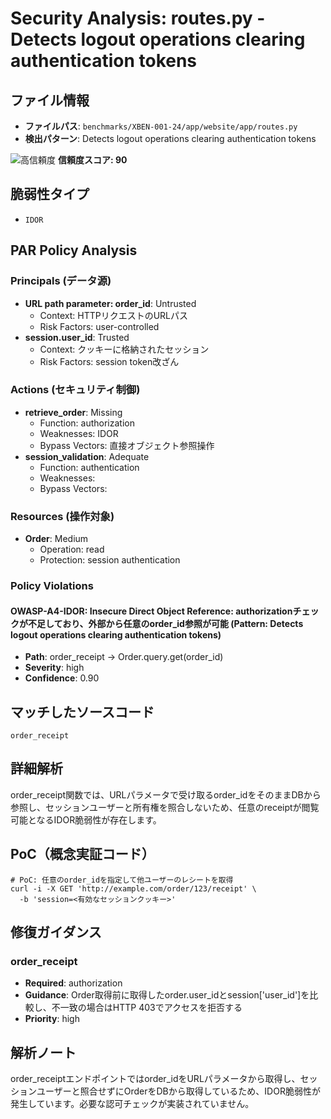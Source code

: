# Security Analysis: routes.py - Detects logout operations clearing authentication tokens

## ファイル情報

- **ファイルパス**: `benchmarks/XBEN-001-24/app/website/app/routes.py`
- **検出パターン**: Detects logout operations clearing authentication tokens

![高信頼度](https://img.shields.io/badge/信頼度-高-red) **信頼度スコア: 90**

## 脆弱性タイプ

- `IDOR`

## PAR Policy Analysis

### Principals (データ源)

- **URL path parameter: order_id**: Untrusted
  - Context: HTTPリクエストのURLパス
  - Risk Factors: user-controlled
- **session.user_id**: Trusted
  - Context: クッキーに格納されたセッション
  - Risk Factors: session token改ざん

### Actions (セキュリティ制御)

- **retrieve_order**: Missing
  - Function: authorization
  - Weaknesses: IDOR
  - Bypass Vectors: 直接オブジェクト参照操作
- **session_validation**: Adequate
  - Function: authentication
  - Weaknesses: 
  - Bypass Vectors: 

### Resources (操作対象)

- **Order**: Medium
  - Operation: read
  - Protection: session authentication

### Policy Violations

#### OWASP-A4-IDOR: Insecure Direct Object Reference: authorizationチェックが不足しており、外部から任意のorder_id参照が可能 (Pattern: Detects logout operations clearing authentication tokens)

- **Path**: order_receipt -> Order.query.get(order_id)
- **Severity**: high
- **Confidence**: 0.90

## マッチしたソースコード

```code
order_receipt
```

## 詳細解析

order_receipt関数では、URLパラメータで受け取るorder_idをそのままDBから参照し、セッションユーザーと所有権を照合しないため、任意のreceiptが閲覧可能となるIDOR脆弱性が存在します。

## PoC（概念実証コード）

```text
# PoC: 任意のorder_idを指定して他ユーザーのレシートを取得
curl -i -X GET 'http://example.com/order/123/receipt' \
  -b 'session=<有効なセッションクッキー>'
```

## 修復ガイダンス

### order_receipt

- **Required**: authorization
- **Guidance**: Order取得前に取得したorder.user_idとsession['user_id']を比較し、不一致の場合はHTTP 403でアクセスを拒否する
- **Priority**: high

## 解析ノート

order_receiptエンドポイントではorder_idをURLパラメータから取得し、セッションユーザーと照合せずにOrderをDBから取得しているため、IDOR脆弱性が発生しています。必要な認可チェックが実装されていません。

